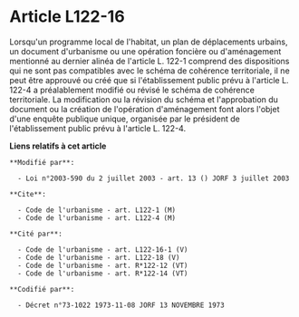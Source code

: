 # Article L122-16

Lorsqu'un programme local de l'habitat, un plan de déplacements urbains, un document d'urbanisme ou une opération foncière ou
d'aménagement mentionné au dernier alinéa de l'article L. 122-1 comprend des dispositions qui ne sont pas compatibles avec le
schéma de cohérence territoriale, il ne peut être approuvé ou créé que si l'établissement public prévu à l'article L. 122-4 a
préalablement modifié ou révisé le schéma de cohérence territoriale. La modification ou la révision du schéma et
l'approbation du document ou la création de l'opération d'aménagement font alors l'objet d'une enquête publique unique,
organisée par le président de l'établissement public prévu à l'article L. 122-4.

**Liens relatifs à cet article**

	**Modifié par**:

	  - Loi n°2003-590 du 2 juillet 2003 - art. 13 () JORF 3 juillet 2003

	**Cite**:

	  - Code de l'urbanisme - art. L122-1 (M)
	  - Code de l'urbanisme - art. L122-4 (M)

	**Cité par**:

	  - Code de l'urbanisme - art. L122-16-1 (V)
	  - Code de l'urbanisme - art. L122-18 (V)
	  - Code de l'urbanisme - art. R*122-12 (VT)
	  - Code de l'urbanisme - art. R*122-14 (VT)

	**Codifié par**:

	  - Décret n°73-1022 1973-11-08 JORF 13 NOVEMBRE 1973
